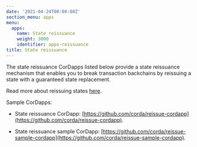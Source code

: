 ```yaml
---
date: '2021-04-24T00:00:00Z'
section_menu: apps
menu:
  apps:
    name: State reissuance
    weight: 3000
    identifier: apps-reissuance
title: State reissuance
---
```


The state reissuance CorDapps listed below provide a state reissuance mechanism that enables you to break transaction backchains by reissuing a state with a guaranteed state replacement.

Read more about reissuing states [here](../../../en/platform/corda/4.8/open-source/reissuing-states.md).

Sample CorDapps:

* State reissuance CorDapp: [https://github.com/corda/reissue-cordapp](https://github.com/corda/reissue-cordapp).

* State reissuance sample CorDapp: [https://github.com/corda/reissue-sample-cordapp](https://github.com/corda/reissue-sample-cordapp).
